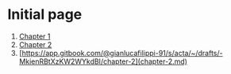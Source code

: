 # Initial page

1. [Chapter 1](https://app.gitbook.com/@gianlucafilippi-91/s/acta/untitled)
2. [Chapter 2](https://app.gitbook.com/@gianlucafilippi-91/s/acta/~/drafts/-MkienRBtXzKW2WYkdBI/chapter-2)
3. [https://app.gitbook.com/@gianlucafilippi-91/s/acta/~/drafts/-MkienRBtXzKW2WYkdBI/chapter-2](chapter-2.md)

